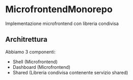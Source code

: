 # MicrofrontendMonorepo

Implementazione microfrontend con libreria condivisa

## Architrettura

Abbiamo 3 componenti:

- Shell (Microfrontend)
- Dashboard (Microfrontend)
- Shared (Libreria condivisa contenente servizio shared)


